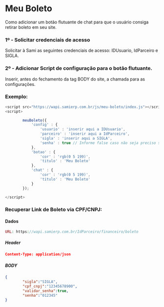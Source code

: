 # Meu Boleto
Como adicionar um botão flutuante de chat para que o usuário consiga retirar boleto em seu site.




### **1º - Solicitar credenciais de acesso**

Solicitar à Sami as seguintes credenciais de acesso: IDUsuario, IdParceiro e SIGLA.


### **2º - Adicionar Script de configuração para o botão flutuante.**

Inserir, antes do fechamento da tag BODY do site, a chamada para as configurações.


### Exemplo:

```js
<script src="https://wapi.samierp.com.br/js/meu-boleto/index.js"></script>
<script>

        meuBoleto({
            'config' : {
                'usuario' : 'inserir aqui a IDUsuario',
                'parceiro' : 'inserir aqui a IdParceiro',
                'sigla' : 'inserir aqui a SIGLA',
                'senha' : true // Informe false caso não seja preciso solicitar senha ao usuário
            },
            'botao' : {
                'cor' : 'rgb(0 5 199)', 
                'titulo' : 'Meu Boleto'
            },
            'chat' : {
                'cor' : 'rgb(0 5 199)',
                'titulo' : 'Meu Boleto'
            }
        });

</script>
```



### Recuperar Link de Boleto via CPF/CNPJ:

#### **Dados**
```php
URL: https://wapi.samierp.com.br/IdParceiro/financeiro/boleto
```

##### **Header**
```json
Content-Type: application/json
```

##### **BODY**
```json
{ 
        "sigla":"SIGLA",
        "cpf_cnpj":"12345678900",
        "validar_senha":true,
        "senha":"012345"
}
```
